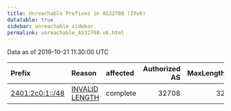 ```yaml
---
title: Unreachable Prefixes in AS32708 (IPv6)
datatable: true
sidebar: unreachable_sidebar
permalink: unreachable_AS32708-v6.html
---
```


Data as of 2019-10-21 11:30:00 UTC


<div class="datatable-begin"></div>

| Prefix                                                   | Reason                                                                                                    | affected   |   Authorized AS |   MaxLength | Anchor                                       |   unreachable /48s |
|:---------------------------------------------------------|:----------------------------------------------------------------------------------------------------------|:-----------|----------------:|------------:|:---------------------------------------------|-------------------:|
| [2401:2c0:1::/48](https://stat.ripe.net/2401:2c0:1::/48) | [INVALID LENGTH](https://rpki-validator.ripe.net/announcement-preview?asn=AS32708&prefix=2401:2c0:1::/48) | complete   |           32708 |          32 | [APNIC](unreachable_APNIC_RPKI_Root-v6.html) |                  1 |

<div class="datatable-end"></div>
